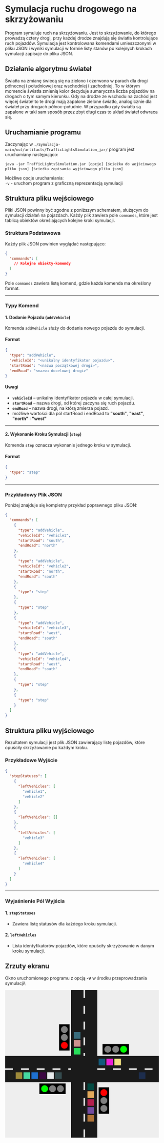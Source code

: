 
# Symulacja ruchu drogowego na skrzyżowaniu

Program symuluje ruch na skrzyżowaniu. Jest to skrzyżowanie, do którego prowadzą cztery drogi, przy każdej drodze znajdują się światła kontrolujące ruch pojazdów.
Symulacja jest kontrolowana komendami umieszczonymi w pliku JSON i wyniki symulacji w formie listy stanów po kolejnych krokach symulacji zapisuje do pliku JSON. 
## Działanie algorytmu świateł
Światła na zmianę świecą się na zielono i czerwono w parach dla drogi północnej i południowej oraz wschodniej i zachodniej. To w którym momencie światła zmienią kolor decyduje sumaryczna liczba pojazdów na drogach o tym samym kierunku. Gdy na drodze ze wschodu na zachód jest więcej świateł to te drogi mają zapalone zielone światło, analogicznie dla świateł przy drogach północ-południe. W przypadku gdy światła są zapalone w taki sam sposób przez zbyt długi czas to układ świateł odwraca się. 
## Uruchamianie programu

Zaczynając w ```./Symulacja-main/out/artifacts/TrafficLightsSimulation_jar/``` program jest uruchamiany następująco:

```
java -jar TrafficLightsSimulation.jar [opcje] [ścieżka do wejściowego pliku json] [ścieżka zapisania wyjściowego pliku json]
```

Możliwe opcje uruchamiania:\
```-v``` - uruchom program z graficzną reprezentacją symulacji
## Struktura pliku wejściowego

Pliki JSON powinny być zgodne z poniższym schematem, służącym do symulacji działań na pojazdach. Każdy plik zawiera pole `commands`, które jest tablicą obiektów określających kolejne kroki symulacji.

### Struktura Podstawowa
Każdy plik JSON powinien wyglądać następująco:

```json
{
  "commands": [
    // Kolejne obiekty-komendy
  ]
}
```

Pole `commands` zawiera listę komend, gdzie każda komenda ma określony format.

---

### Typy Komend

#### 1. Dodanie Pojazdu (`addVehicle`)
Komenda `addVehicle` służy do dodania nowego pojazdu do symulacji.

#### Format
```json
{
  "type": "addVehicle",
  "vehicleId": "<unikalny identyfikator pojazdu>",
  "startRoad": "<nazwa początkowej drogi>",
  "endRoad": "<nazwa docelowej drogi>"
}
```

#### Uwagi
- **`vehicleId`** – unikalny identyfikator pojazdu w całej symulacji.
- **`startRoad`** – nazwa drogi, od której zaczyna się ruch pojazdu.
- **`endRoad`** – nazwa drogi, na którą zmierza pojazd.
- możliwe wartości dla pól startRoad i endRoad to **"south"**, **"east"**, **"north"** i **"west"**
---

#### 2. Wykonanie Kroku Symulacji (`step`)
Komenda `step` oznacza wykonanie jednego kroku w symulacji.

#### Format
```json
{
  "type": "step"
}
```

---

### Przykładowy Plik JSON
Poniżej znajduje się kompletny przykład poprawnego pliku JSON:

```json
{
  "commands": [
    {
      "type": "addVehicle",
      "vehicleId": "vehicle1",
      "startRoad": "south",
      "endRoad": "north"
    },
    {
      "type": "addVehicle",
      "vehicleId": "vehicle2",
      "startRoad": "north",
      "endRoad": "south"
    },
    {
      "type": "step"
    },
    {
      "type": "step"
    },
    {
      "type": "addVehicle",
      "vehicleId": "vehicle3",
      "startRoad": "west",
      "endRoad": "south"
    },
    {
      "type": "addVehicle",
      "vehicleId": "vehicle4",
      "startRoad": "west",
      "endRoad": "south"
    },
    {
      "type": "step"
    },
    {
      "type": "step"
    }
  ]
}
```
## Struktura pliku wyjściowego

Rezultatem symulacji jest plik JSON zawierający listę pojazdów, które opuściły skrzyżowanie po każdym kroku.

### Przykładowe Wyjście
```json
{
  "stepStatuses": [
    {
      "leftVehicles": [
        "vehicle1",
        "vehicle2"
      ]
    },
    {
      "leftVehicles": []
    },
    {
      "leftVehicles": [
        "vehicle3"
      ]
    },
    {
      "leftVehicles": [
        "vehicle4"
      ]
    }
  ]
}
```

---

### Wyjaśnienie Pól Wyjścia

#### 1. `stepStatuses`
- Zawiera listę statusów dla każdego kroku symulacji.

#### 2. `leftVehicles`
- Lista identyfikatorów pojazdów, które opuściły skrzyżowanie w danym kroku symulacji.

## Zrzuty ekranu
Okno uruchomionego programu z opcją **-v** w środku przeprowadzania symulacji\

![App Screenshot](https://github.com/zie-w/Symulacja/blob/66b01de798d4b1b43c67a8681e36102e3ee352e9/screenshots/screenshot1.png)

